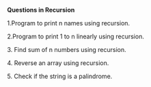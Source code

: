 <strong>Questions in Recursion</strong>
<p>1.Program to print n names using recursion.</p>
<p>2.Program to print 1 to n linearly using recursion.</p>
<p>3. Find sum of n numbers using recursion.</p></p>
<p>4. Reverse an array using recursion.</p>
<p>5. Check if the string is a palindrome.</p>
